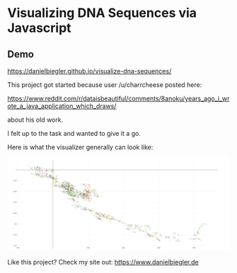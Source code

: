 # Visualizing DNA Sequences via Javascript

## Demo

https://danielbiegler.github.io/visualize-dna-sequences/

This project got started because user /u/charrcheese posted here: 

https://www.reddit.com/r/dataisbeautiful/comments/8anoku/years_ago_i_wrote_a_java_application_which_draws/

about his old work.

I felt up to the task and wanted to give it a go.

Here is what the visualizer generally can look like:

![Human DNA vs. Chimp DNA](https://github.com/DanielBiegler/visualize-dna-sequences/blob/master/media/daniel_biegler_human_vs_chimp_dna_comparison.gif)

Like this project? Check my site out: https://www.danielbiegler.de
